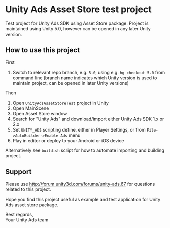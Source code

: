 # Unity Ads Asset Store test project

Test project for Unity Ads SDK using Asset Store package. Project is maintained using Unity 5.0, however can be opened in any later Unity version.

## How to use this project

First

1. Switch to relevant repo branch, e.g. `5.0`, using e.g. `hg checkout 5.0` from command line (branch name indicates which Unity version is used to maintain project, can be opened in later Unity versions)

Then

1. Open `UnityAdsAssetStoreTest` project in Unity
1. Open MainScene
1. Open Asset Store window
1. Search for "Unity Ads" and download/import either Unity Ads SDK 1.x or 2.x
1. Set `UNITY_ADS` scripting define, either in Player Settings, or from `File->AutoBuilder->Enable Ads` menu
1. Play in editor or deploy to your Android or iOS device

Alternatively see `build.sh` script for how to automate importing and building project.

## Support

Please use <http://forum.unity3d.com/forums/unity-ads.67> for questions related to this project.

Hope you find this project useful as example and test application for Unity Ads asset store package.

Best regards,  
Your Unity Ads team
